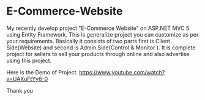 # E-Commerce-Website

My recently develop project "E-Commerce Website" on ASP.NET MVC 5 using Entity Framework.
This is generalize project you can customize as per your requirements.  Basically it consists of two parts first is Client Side(Website) and second is Admin Side(Control & Monitor ).
It is complete project for sellers to sell your products through online and also advertise using this project.

Here is the Demo of Project. 
https://www.youtube.com/watch?v=UAXuFtYy6-0

Thank you

